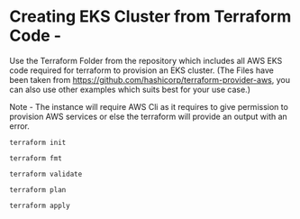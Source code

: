 # Creating EKS Cluster from Terraform Code - 

Use the Terraform Folder from the repository which includes all AWS EKS code required for terraform to provision an EKS cluster. (The Files have been taken from https://github.com/hashicorp/terraform-provider-aws, you can also use other examples which suits best for your use case.)
</br > 

Note - The instance will require AWS Cli as it requires to give permission to provision AWS services or else the terraform will provide an output with an error. 

```
terraform init

terraform fmt

terraform validate

terraform plan

terraform apply 

```







